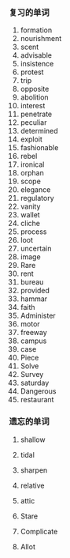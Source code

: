 ### 复习的单词

1. formation
2. nourishment
3. scent
4. advisable
5. insistence
6. protest
7. trip
8. opposite
9. abolition
10. interest
11. penetrate
12. peculiar
13. determined
14. exploit
15. fashionable
16. rebel
17. ironical
18. orphan
19. scope
20. elegance
21. regulatory
22. vanity
23. wallet
24. cliche
25. process
26. loot
27. uncertain
28. image
29. Rare
30. rent
31. bureau
32. provided
33. hammar
34. faith
35. Administer
36. motor
37. freeway
38. campus
39. case
40. Piece
41. Solve
42. Survey
43. saturday
44. Dangerous
45. restaurant



### 遗忘的单词

1. shallow

2. tidal

3. sharpen

4. relative

5. attic

6. Stare

7. Complicate

8. Allot

    
